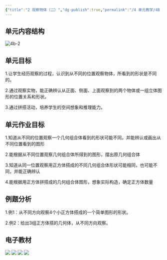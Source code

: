 ```yaml
---
{"title":"2 观察物体（二）","dg-publish":true,"permalink":"/4 单元教学/4B 四下/2 观察物体（二）/","dgPassFrontmatter":true,"noteIcon":""}
---
```



## 单元内容结构

![4b-2](https://r2.edui123.com/2023/04/4b-2.png)

## 单元目标

1.让学生经历观察的过程，认识到从不同的位置观察物体，所看到的形状是不同的。

2.通过观察实物，能正确辨认从正面、侧面、上面观察到的两个物体或一组立体图形的位置关系和形状。

3.通过拼搭活动，培养学生的空间想象和推理能力。

## 单元作业目标

1.知道从不同的位置观察一个几何组合体看到的形状可能不同，并能辨认或画出从不同位置看到的图形

2.能根据从不同位置观察几何组合体所得到的图形，摆出原几何组合体

3.知道从同一位置观察用正方体搭成的不同几何组合体形状可能相同，也可能不同，并能正确辨认

4.能根据用正方体拼搭成的几何组合体图形，想象实际构造，确定正方体数量


## 例题分析

1.例1：从不同方向观察4个小正方体搭成的一个简单图形的形状。

2.例2：给出3组正方体搭的几何体，从不同方向观察。

## 电子教材


<p class="grid-4">
	<img loading="lazy" decoding="async" src="https://book.pep.com.cn/1221001402131/files/mobile/19.jpg">
	<img loading="lazy" decoding="async" src="https://book.pep.com.cn/1221001402131/files/mobile/20.jpg">
	<img loading="lazy" decoding="async" src="https://book.pep.com.cn/1221001402131/files/mobile/21.jpg">
	<img loading="lazy" decoding="async" src="https://book.pep.com.cn/1221001402131/files/mobile/22.jpg">
</p>